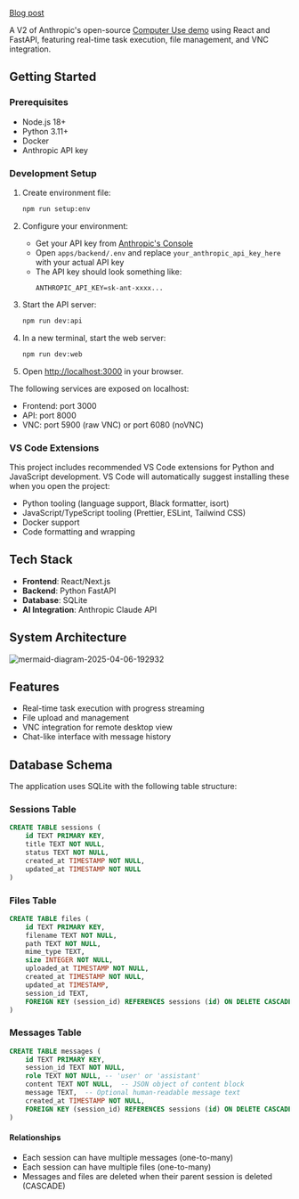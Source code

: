 [Blog post](https://yaz.codes/computer-use-v2)

A V2 of Anthropic's open-source [Computer Use demo](https://github.com/anthropics/anthropic-quickstarts/tree/main/computer-use-demo) using React and FastAPI, featuring real-time task execution, file management, and VNC integration.

## Getting Started

### Prerequisites

- Node.js 18+
- Python 3.11+
- Docker
- Anthropic API key

### Development Setup

1. Create environment file:

   ```bash
   npm run setup:env
   ```

2. Configure your environment:

   - Get your API key from [Anthropic's Console](https://console.anthropic.com)
   - Open `apps/backend/.env` and replace `your_anthropic_api_key_here` with your actual API key
   - The API key should look something like:
     ```env
     ANTHROPIC_API_KEY=sk-ant-xxxx...
     ```

3. Start the API server:

   ```bash
   npm run dev:api
   ```

4. In a new terminal, start the web server:

   ```bash
   npm run dev:web
   ```

5. Open [http://localhost:3000](http://localhost:3000) in your browser.

The following services are exposed on localhost:

- Frontend: port 3000
- API: port 8000
- VNC: port 5900 (raw VNC) or port 6080 (noVNC)

### VS Code Extensions

This project includes recommended VS Code extensions for Python and JavaScript development. VS Code will automatically suggest installing these when you open the project:

- Python tooling (language support, Black formatter, isort)
- JavaScript/TypeScript tooling (Prettier, ESLint, Tailwind CSS)
- Docker support
- Code formatting and wrapping

## Tech Stack

- **Frontend**: React/Next.js
- **Backend**: Python FastAPI
- **Database**: SQLite
- **AI Integration**: Anthropic Claude API

## System Architecture

![mermaid-diagram-2025-04-06-192932](https://github.com/user-attachments/assets/5260e56e-8e28-4420-9aae-d58433b275df)

## Features

- Real-time task execution with progress streaming
- File upload and management
- VNC integration for remote desktop view
- Chat-like interface with message history

## Database Schema

The application uses SQLite with the following table structure:

### Sessions Table

```sql
CREATE TABLE sessions (
    id TEXT PRIMARY KEY,
    title TEXT NOT NULL,
    status TEXT NOT NULL,
    created_at TIMESTAMP NOT NULL,
    updated_at TIMESTAMP NOT NULL
)
```

### Files Table

```sql
CREATE TABLE files (
    id TEXT PRIMARY KEY,
    filename TEXT NOT NULL,
    path TEXT NOT NULL,
    mime_type TEXT,
    size INTEGER NOT NULL,
    uploaded_at TIMESTAMP NOT NULL,
    created_at TIMESTAMP NOT NULL,
    updated_at TIMESTAMP,
    session_id TEXT,
    FOREIGN KEY (session_id) REFERENCES sessions (id) ON DELETE CASCADE
)
```

### Messages Table

```sql
CREATE TABLE messages (
    id TEXT PRIMARY KEY,
    session_id TEXT NOT NULL,
    role TEXT NOT NULL, -- 'user' or 'assistant'
    content TEXT NOT NULL,  -- JSON object of content block
    message TEXT,  -- Optional human-readable message text
    created_at TIMESTAMP NOT NULL,
    FOREIGN KEY (session_id) REFERENCES sessions (id) ON DELETE CASCADE
)
```

#### Relationships

- Each session can have multiple messages (one-to-many)
- Each session can have multiple files (one-to-many)
- Messages and files are deleted when their parent session is deleted (CASCADE)
